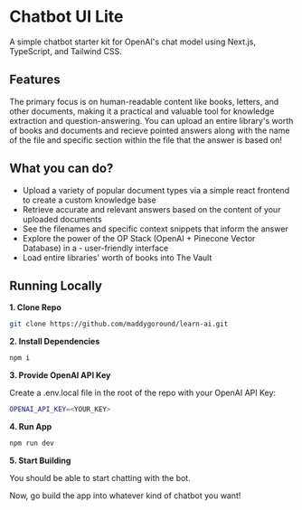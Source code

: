 # Chatbot UI Lite

A simple chatbot starter kit for OpenAI's chat model using Next.js, TypeScript, and Tailwind CSS.

## Features

The primary focus is on human-readable content like books, letters, and other documents, making it a practical and valuable tool for knowledge extraction and question-answering. You can upload an entire library's worth of books and documents and recieve pointed answers along with the name of the file and specific section within the file that the answer is based on!

## What you can do?
- Upload a variety of popular document types via a simple react frontend to create a custom knowledge base
- Retrieve accurate and relevant answers based on the content of your uploaded documents
- See the filenames and specific context snippets that inform the answer
- Explore the power of the OP Stack (OpenAI + Pinecone Vector Database) in a - user-friendly interface
- Load entire libraries' worth of books into The Vault

## Running Locally

**1. Clone Repo**

```bash
git clone https://github.com/maddygoround/learn-ai.git
```

**2. Install Dependencies**

```bash
npm i
```

**3. Provide OpenAI API Key**

Create a .env.local file in the root of the repo with your OpenAI API Key:

```bash
OPENAI_API_KEY=<YOUR_KEY>
```

**4. Run App**

```bash
npm run dev
```

**5. Start Building**

You should be able to start chatting with the bot.

Now, go build the app into whatever kind of chatbot you want!

